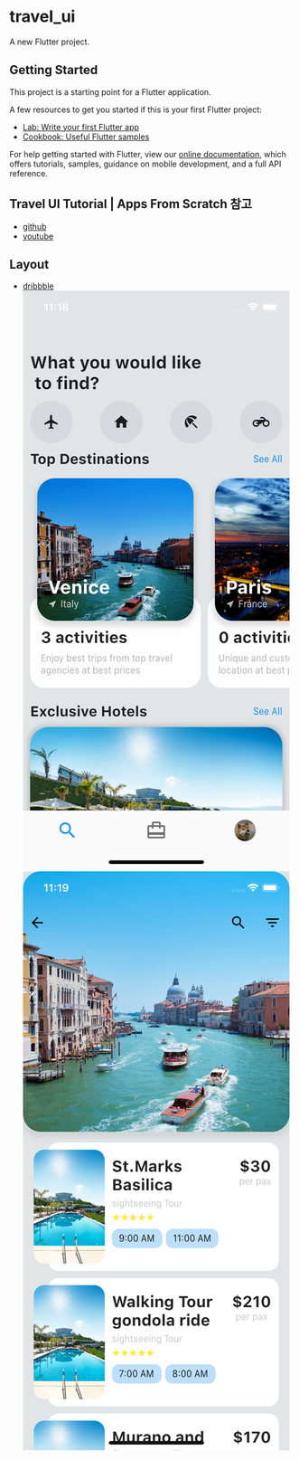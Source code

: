 # travel_ui

A new Flutter project.

## Getting Started

This project is a starting point for a Flutter application.

A few resources to get you started if this is your first Flutter project:

- [Lab: Write your first Flutter app](https://flutter.dev/docs/get-started/codelab)
- [Cookbook: Useful Flutter samples](https://flutter.dev/docs/cookbook)

For help getting started with Flutter, view our
[online documentation](https://flutter.dev/docs), which offers tutorials,
samples, guidance on mobile development, and a full API reference.

## Travel UI Tutorial | Apps From Scratch 참고
- [github](https://github.com/MarcusNg/flutter_travel_ui)
- [youtube](https://www.youtube.com/watch?v=CSa6Ocyog4U)

## Layout
- [dribbble](https://dribbble.com/shots/6510521-Travel-App-for-booking-unique-experience/attachments)
![Home](../screenshot/travel-home.png)
![Destination](../screenshot/travel-destination.png)